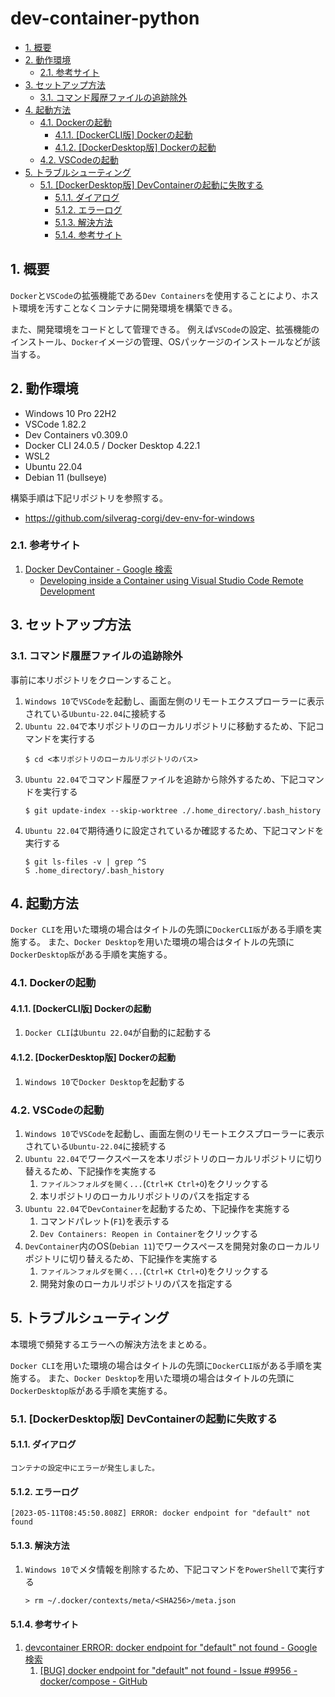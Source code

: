 # dev-container-python <!-- omit in toc -->

- [1. 概要](#1-概要)
- [2. 動作環境](#2-動作環境)
  - [2.1. 参考サイト](#21-参考サイト)
- [3. セットアップ方法](#3-セットアップ方法)
  - [3.1. コマンド履歴ファイルの追跡除外](#31-コマンド履歴ファイルの追跡除外)
- [4. 起動方法](#4-起動方法)
  - [4.1. Dockerの起動](#41-dockerの起動)
    - [4.1.1. \[DockerCLI版\] Dockerの起動](#411-dockercli版-dockerの起動)
    - [4.1.2. \[DockerDesktop版\] Dockerの起動](#412-dockerdesktop版-dockerの起動)
  - [4.2. VSCodeの起動](#42-vscodeの起動)
- [5. トラブルシューティング](#5-トラブルシューティング)
  - [5.1. \[DockerDesktop版\] DevContainerの起動に失敗する](#51-dockerdesktop版-devcontainerの起動に失敗する)
    - [5.1.1. ダイアログ](#511-ダイアログ)
    - [5.1.2. エラーログ](#512-エラーログ)
    - [5.1.3. 解決方法](#513-解決方法)
    - [5.1.4. 参考サイト](#514-参考サイト)

## 1. 概要

`Docker`と`VSCode`の拡張機能である`Dev Containers`を使用することにより、ホスト環境を汚すことなくコンテナに開発環境を構築できる。

また、開発環境をコードとして管理できる。
例えば`VSCode`の設定、拡張機能のインストール、`Docker`イメージの管理、OSパッケージのインストールなどが該当する。

## 2. 動作環境

- Windows 10 Pro 22H2
- VSCode 1.82.2
- Dev Containers v0.309.0
- Docker CLI 24.0.5 / Docker Desktop 4.22.1
- WSL2
- Ubuntu 22.04
- Debian 11 (bullseye)

構築手順は下記リポジトリを参照する。

- https://github.com/silverag-corgi/dev-env-for-windows

### 2.1. 参考サイト

1. [Docker DevContainer - Google 検索](https://www.google.com/search?q=Docker+DevContainer)
    - [Developing inside a Container using Visual Studio Code Remote Development](https://code.visualstudio.com/docs/remote/containers#_system-requirements)

## 3. セットアップ方法

### 3.1. コマンド履歴ファイルの追跡除外

事前に本リポジトリをクローンすること。

1. `Windows 10`で`VSCode`を起動し、画面左側のリモートエクスプローラーに表示されている`Ubuntu-22.04`に接続する
2. `Ubuntu 22.04`で本リポジトリのローカルリポジトリに移動するため、下記コマンドを実行する
    ```shell
    $ cd <本リポジトリのローカルリポジトリのパス>
    ```
3. `Ubuntu 22.04`でコマンド履歴ファイルを追跡から除外するため、下記コマンドを実行する
    ```shell
    $ git update-index --skip-worktree ./.home_directory/.bash_history
    ```
4. `Ubuntu 22.04`で期待通りに設定されているか確認するため、下記コマンドを実行する
    ```shell
    $ git ls-files -v | grep ^S
    S .home_directory/.bash_history
    ```

## 4. 起動方法

`Docker CLI`を用いた環境の場合はタイトルの先頭に`DockerCLI版`がある手順を実施する。
また、`Docker Desktop`を用いた環境の場合はタイトルの先頭に`DockerDesktop版`がある手順を実施する。

### 4.1. Dockerの起動

#### 4.1.1. [DockerCLI版] Dockerの起動

1. `Docker CLI`は`Ubuntu 22.04`が自動的に起動する

#### 4.1.2. [DockerDesktop版] Dockerの起動

1. `Windows 10`で`Docker Desktop`を起動する

### 4.2. VSCodeの起動

1. `Windows 10`で`VSCode`を起動し、画面左側のリモートエクスプローラーに表示されている`Ubuntu-22.04`に接続する
2. `Ubuntu 22.04`でワークスペースを本リポジトリのローカルリポジトリに切り替えるため、下記操作を実施する
    1. `ファイル＞フォルダを開く...`(`Ctrl+K Ctrl+O`)をクリックする
    2. 本リポジトリのローカルリポジトリのパスを指定する
3. `Ubuntu 22.04`で`DevContainer`を起動するため、下記操作を実施する
    1. コマンドパレット(`F1`)を表示する
    2. `Dev Containers: Reopen in Container`をクリックする
4. `DevContainer`内のOS(`Debian 11`)でワークスペースを開発対象のローカルリポジトリに切り替えるため、下記操作を実施する
    1. `ファイル＞フォルダを開く...`(`Ctrl+K Ctrl+O`)をクリックする
    2. 開発対象のローカルリポジトリのパスを指定する

## 5. トラブルシューティング

本環境で頻発するエラーへの解決方法をまとめる。

`Docker CLI`を用いた環境の場合はタイトルの先頭に`DockerCLI版`がある手順を実施する。
また、`Docker Desktop`を用いた環境の場合はタイトルの先頭に`DockerDesktop版`がある手順を実施する。

### 5.1. [DockerDesktop版] DevContainerの起動に失敗する

#### 5.1.1. ダイアログ

```log
コンテナの設定中にエラーが発生しました。
```

#### 5.1.2. エラーログ

```log
[2023-05-11T08:45:50.808Z] ERROR: docker endpoint for "default" not found
```

#### 5.1.3. 解決方法

1. `Windows 10`でメタ情報を削除するため、下記コマンドを`PowerShell`で実行する
    ```shell
    > rm ~/.docker/contexts/meta/<SHA256>/meta.json
    ```

#### 5.1.4. 参考サイト

1. [devcontainer ERROR: docker endpoint for "default" not found - Google 検索](https://www.google.com/search?q=devcontainer+ERROR%3A+docker+endpoint+for+%22default%22+not+found)
    1. [[BUG] docker endpoint for "default" not found - Issue #9956 - docker/compose - GitHub](https://github.com/docker/compose/issues/9956)
